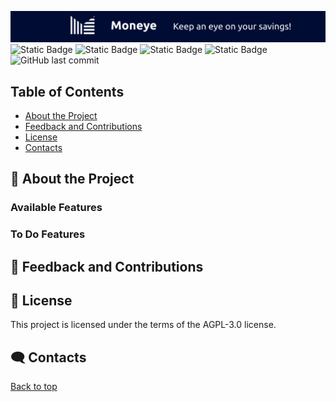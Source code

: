 <a name="top"></a>
![Moneye Repository Banner](https://github.com/ITASerus/Moneye-Money-Manager/blob/Readme-Update/Readme_Support_Files/Images/Repository_Banner.png)
![Static Badge](https://img.shields.io/badge/Dart-red?style=for-the-badge&logo=dart&logoColor=blue&color=%231e2833)
![Static Badge](https://img.shields.io/badge/Flutter-white?style=for-the-badge&logo=flutter&logoColor=%2379c7f4&color=white)
![Static Badge](https://img.shields.io/badge/Status-In_development-blue?style=for-the-badge)
![Static Badge](https://img.shields.io/badge/License-AGPL--3.0-red?style=for-the-badge)
![GitHub last commit](https://img.shields.io/github/last-commit/ITASerus/Moneye-Money-Manager?style=for-the-badge)

## Table of Contents
- [About the Project](#-about-the-project)
- [Feedback and Contributions](#-feedback-and-contributions)
- [License](#-license)
- [Contacts](#-contacts)

## 🚀 About the Project
### Available Features
### To Do Features

## 🤝 Feedback and Contributions

## 📃 License
This project is licensed under the terms of the AGPL-3.0 license.

## 🗨️ Contacts

[Back to top](#top)
